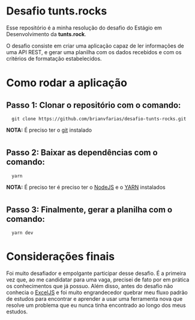 # Desafio tunts.rocks

Esse repositório é a minha resolução do desafio do Estágio em Desenvolvimento da **tunts.rock**.

O desafio consiste em criar uma aplicação capaz de ler informações de uma API REST, e gerar uma planilha com os dados recebidos e com os critérios de formatação estabelecidos.

# Como rodar a aplicação

## Passo 1: Clonar o repositório com o comando:

```shell
  git clone https://github.com/brianvfarias/desafio-tunts-rocks.git
```

**NOTA:** É preciso ter o [git](https://git-scm.com/downloads) instalado

#

## Passo 2: Baixar as dependências com o comando:

```shell
  yarn
```

**NOTA:** É preciso ter é preciso ter o [NodeJS](https://nodejs.org/en/download/) e o [YARN](https://classic.yarnpkg.com/lang/en/docs/install/) instalados

#

## Passo 3: Finalmente, gerar a planilha com o comando:

```shell
  yarn dev
```

# Considerações finais

Foi muito desafiador e empolgante participar desse desafio. É a primeira vez que, ao me candidatar para uma vaga, precisei de fato por em prática os conhecimentos que já possuo. Além disso, antes do desafio não conhecia o [ExcelJS](https://github.com/exceljs/exceljs) e foi muito engrandecedor quebrar meu fluxo padrão de estudos para encontrar e aprender a usar uma ferramenta nova que resolve um problema que eu nunca tinha encontrado ao longo dos meus estudos.
